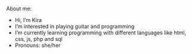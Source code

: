 About me:
- Hi, I’m Kira
- I’m interested in playing guitar and programming 
- I’m currently learning programming with different languages like html, css, js, php and sql
- Pronouns: she/her

<!---
Joschroe2/Joschroe2 is a ✨ special ✨ repository because its `README.md` (this file) appears on your GitHub profile.
You can click the Preview link to take a look at your changes.
--->
